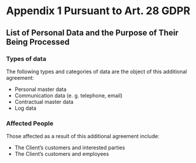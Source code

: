 # Appendix 1 Pursuant to Art. 28 GDPR

## List of Personal Data and the Purpose of Their Being Processed

### Types of data

 The following types and categories of data are the object of this additional agreement:

- Personal master data
- Communication data (e. g. telephone, email)
- Contractual master data
- Log data

### Affected People

 Those affected as a result of this additional agreement include:

- The Client’s customers and interested parties
-  The Client’s customers and employees

